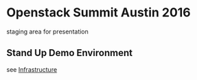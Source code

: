 # Openstack Summit Austin 2016

staging area for presentation


## Stand Up Demo Environment

see [Infrastructure](docs/infrastructure.md)
